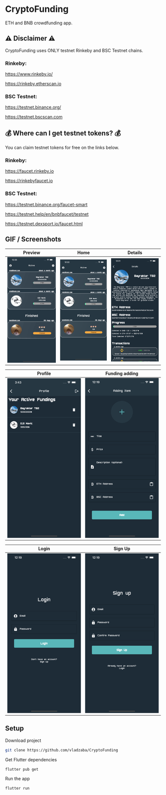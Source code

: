 # CryptoFunding

ETH and BNB crowdfunding app.

## ⚠️ Disclaimer ⚠️
CryptoFunding uses ONLY testnet Rinkeby and BSC Testnet chains.

### Rinkeby:

https://www.rinkeby.io/

https://rinkeby.etherscan.io

### BSC Testnet:

https://testnet.binance.org/

https://testnet.bscscan.com

## 💰 Where can I get testnet tokens? 💰
You can claim testnet tokens for free on the links below.
### Rinkeby:

https://faucet.rinkeby.io

https://rinkebyfaucet.io

### BSC Testnet:

https://testnet.binance.org/faucet-smart

https://testnet.help/en/bnbfaucet/testnet

https://testnet.dexsport.io/faucet.html

## GIF / Screenshots


| Preview | Home | Details |
|  --- |  ---    |   ---    |
|<img src="screenshots/gif.gif" width="250">|<img src="screenshots/home.png" width="250">|<img src="screenshots/details.png" width="250">|

| Profile | Funding adding |
|  --- |  ---    |
|<img src="screenshots/profile.png" width="250">|<img src="screenshots/adding.png" width="250">|

| Login | Sign Up |
|  --- |  ---    |
|<img src="screenshots/login.png" width="250">|<img src="screenshots/signup.png" width="250">|


## Setup

Download project
```bash
git clone https://github.com/vladzaba/CryptoFunding
```

Get Flutter dependencies
```bash
flutter pub get
```

Run the app
```bash
flutter run
```
